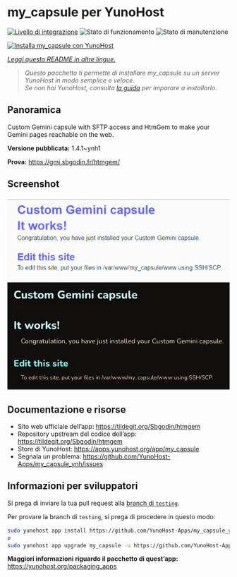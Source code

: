 <!--
N.B.: Questo README è stato automaticamente generato da <https://github.com/YunoHost/apps/tree/master/tools/readme_generator>
NON DEVE essere modificato manualmente.
-->

# my_capsule per YunoHost

[![Livello di integrazione](https://dash.yunohost.org/integration/my_capsule.svg)](https://dash.yunohost.org/appci/app/my_capsule) ![Stato di funzionamento](https://ci-apps.yunohost.org/ci/badges/my_capsule.status.svg) ![Stato di manutenzione](https://ci-apps.yunohost.org/ci/badges/my_capsule.maintain.svg)

[![Installa my_capsule con YunoHost](https://install-app.yunohost.org/install-with-yunohost.svg)](https://install-app.yunohost.org/?app=my_capsule)

*[Leggi questo README in altre lingue.](./ALL_README.md)*

> *Questo pacchetto ti permette di installare my_capsule su un server YunoHost in modo semplice e veloce.*  
> *Se non hai YunoHost, consulta [la guida](https://yunohost.org/install) per imparare a installarlo.*

## Panoramica

Custom Gemini capsule with SFTP access and HtmGem to make your Gemini pages reachable on the web.


**Versione pubblicata:** 1.4.1~ynh1

**Prova:** <https://gmi.sbgodin.fr/htmgem/>

## Screenshot

![Screenshot di my_capsule](./doc/screenshots/screenshot2.png)
![Screenshot di my_capsule](./doc/screenshots/screenshot1.png)

## Documentazione e risorse

- Sito web ufficiale dell’app: <https://tildegit.org/Sbgodin/htmgem>
- Repository upstream del codice dell’app: <https://tildegit.org/Sbgodin/htmgem>
- Store di YunoHost: <https://apps.yunohost.org/app/my_capsule>
- Segnala un problema: <https://github.com/YunoHost-Apps/my_capsule_ynh/issues>

## Informazioni per sviluppatori

Si prega di inviare la tua pull request alla [branch di `testing`](https://github.com/YunoHost-Apps/my_capsule_ynh/tree/testing).

Per provare la branch di `testing`, si prega di procedere in questo modo:

```bash
sudo yunohost app install https://github.com/YunoHost-Apps/my_capsule_ynh/tree/testing --debug
o
sudo yunohost app upgrade my_capsule -u https://github.com/YunoHost-Apps/my_capsule_ynh/tree/testing --debug
```

**Maggiori informazioni riguardo il pacchetto di quest’app:** <https://yunohost.org/packaging_apps>
